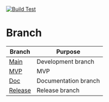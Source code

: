 [![Build Test](https://github.com/Robinjakobsson/PhotoQuestV3/actions/workflows/build.yaml/badge.svg)](https://github.com/Robinjakobsson/PhotoQuestV3/actions/workflows/build.yaml)
# Branch 
| Branch | Purpose  |
| ------ | -------- | 
| [Main](https://github.com/Robinjakobsson/PhotoQuestV3) |  Development branch|
| [MVP](https://github.com/Robinjakobsson/PhotoQuestV3/tree/MVP) | MVP |
|[Doc]() | Documentation branch |
| [Release]() | Release branch |
